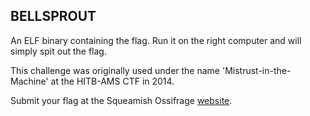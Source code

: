 ## BELLSPROUT

An ELF binary containing the flag. Run it on the right computer and will simply spit out the flag.

This challenge was originally used under the name 'Mistrust-in-the-Machine' at the HITB-AMS CTF in 2014.

Submit your flag at the Squeamish Ossifrage <a href='https://squeamishossifrage.eu'>website</a>.